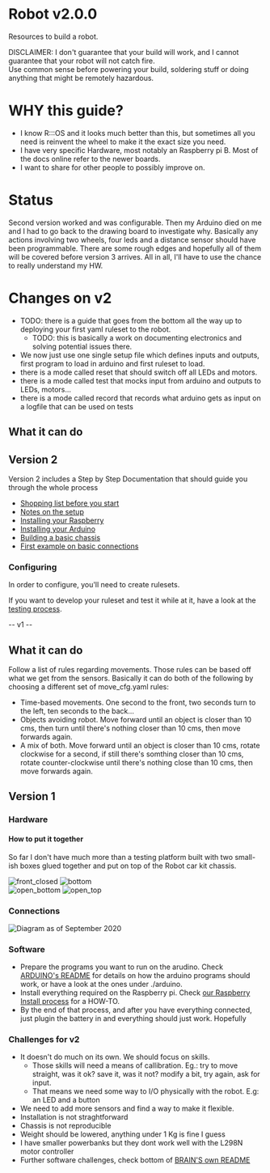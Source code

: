# Robot v2.0.0

Resources to build a robot.

DISCLAIMER: I don't guarantee that your build will work, and I cannot guarantee that your robot will not catch fire.  
Use common sense before powering your build, soldering stuff or doing anything that might be remotely hazardous.

# WHY this guide?
- I know R:::OS and it looks much better than this, but sometimes all you need is reinvent the wheel to make it the exact size you need.
- I have very specific Hardware, most notably an <old> Raspberry pi B. Most of the docs online refer to the newer boards.  
- I want to share for other people to possibly improve on.

# Status

Second version worked and was configurable. Then my Arduino died on me and I had to go back to the drawing board to investigate why.
Basically any actions involving two wheels, four leds and a distance sensor should have been programmable.
There are some rough edges and hopefully all of them will be covered before version 3 arrives.
All in all, I'll have to use the chance to really understand my HW.

# Changes on v2
- TODO: there is a guide that goes from the bottom all the way up to deploying your first yaml ruleset to the robot.
  - TODO: this is basically a work on documenting electronics and solving potential issues there.
- We now just use one single setup file which defines inputs and outputs, first program to load in arduino and first ruleset to load.
- there is a mode called reset that should switch off all LEDs and motors. 
- there is a mode called test that mocks input from arduino and outputs to LEDs, motors...
- there is a mode called record that records what arduino gets as input on a logfile that can be used on tests

## What it can do
## Version 2

Version 2 includes a Step by Step Documentation that should guide you through the whole process

- [Shopping list before you start](./docs/000_ShoppingList.md)
- [Notes on the setup](./docs/001_Setup.md)
- [Installing your Raspberry](./docs/002_Raspberry.md)
- [Installing your Arduino](./docs/003_Arduino.md)
- [Building a basic chassis](./docs/004_Chassis.md)
- [First example on basic connections](./docs/005_FirstExample.md)

### Configuring
In order to configure, you'll need to create rulesets.

If you want to develop your ruleset and test it while at it, have a look at the [testing process](./brain/TESTING_HOWTO.md).

-- v1 --
## What it can do
Follow a list of rules regarding movements. Those rules can be based off what we get from the sensors. Basically it can do both of the following by choosing a different set of move_cfg.yaml rules:
- Time-based movements. One second to the front, two seconds turn to the left, ten seconds to the back...
- Objects avoiding robot. Move forward until an object is closer than 10 cms, then turn until there's nothing closer than 10 cms, then move forwards again.
- A mix of both. Move forward until an object is closer than 10 cms, rotate clockwise for a second, if still there's somthing closer than 10 cms, rotate counter-clockwise until there's nothing close than 10 cms, then move forwards again.

## Version 1
### Hardware
#### How to put it together
So far I don't have much more than a testing platform built with two small-ish boxes glued together and put on top of the Robot car kit chassis.  

![front_closed](./img/chassis_front_closed.jpg) ![bottom](./img/chassis_bottom.jpg)  
![open_bottom](./img/chassis_front_open_bottom.jpg)
![open_top](./img/chassis_front_open_top.jpg)    
### Connections
![Diagram as of September 2020](./img/diagram.202010.png)

### Software
- Prepare the programs you want to run on the arudino. Check [ARDUINO's README](ARDUINO.md) for details on how the arduino programs should work, or have a look at the ones under ./arduino.
- Install everything required on the Raspberry pi. Check [our Raspberry Install process](RASPBERRY.md) for a HOW-TO.
- By the end of that process, and after you have everything connected, just plugin the battery in and everything should just work. Hopefully

### Challenges for v2
- It doesn't do much on its own. We should focus on skills.  
  - Those skills will need a means of callibration. Eg.: try to move straight, was it ok? save it, was it not? modify a bit, try again, ask for input.
  - That means we need some way to I/O physically with the robot. E.g: an LED and a button
- We need to add more sensors and find a way to make it flexible.
- Installation is not straghtforward
- Chassis is not reproducible
- Weight should be lowered, anything under 1 Kg is fine I guess  
- I have smaller powerbanks but they dont work well with the L298N motor controller  
- Further software challenges, check bottom of [BRAIN'S own README](https://github.com/angelalonso/robot/blob/master/brain/README.md)

 
